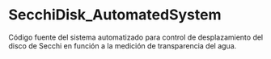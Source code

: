 # SecchiDisk_AutomatedSystem
Código fuente del sistema automatizado para control de desplazamiento del disco de Secchi en función a la medición de transparencia del agua. 

